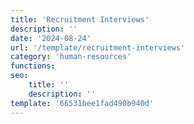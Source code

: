 ```yaml
---
title: 'Recruitment Interviews'
description: ''
date: '2024-08-24'
url: '/template/recruitment-interviews'
category: 'human-resources'
functions:
seo:
    title: ''
    description: ''
template: '66531bee1fad490b940d'
---
```

